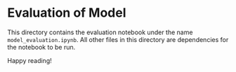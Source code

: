 # Evaluation of Model

This directory contains the evaluation notebook under the name `model_evaluation.ipynb`. 
All other files in this directory are dependencies for the notebook to be run.

Happy reading!

